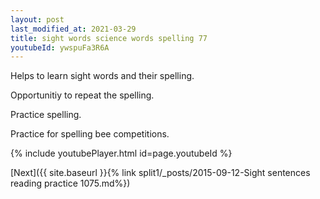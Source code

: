 ```yaml
---
layout: post
last_modified_at: 2021-03-29
title: sight words science words spelling 77
youtubeId: ywspuFa3R6A
---
```

 
 
Helps to learn sight words and their spelling.

Opportunitiy to repeat the spelling. 

Practice spelling. 
 
Practice for spelling bee competitions. 
 
{% include youtubePlayer.html id=page.youtubeId %}
 
 

[Next]({{ site.baseurl }}{% link  split1/_posts/2015-09-12-Sight sentences reading practice 1075.md%})
 
